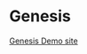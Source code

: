 # Genesis
 

<a target="_blank" href="https://mauliksolanki24.github.io/Genesis/"> Genesis Demo site</a>
